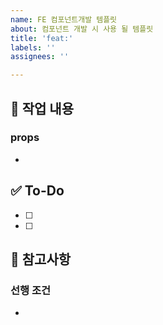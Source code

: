 ```yaml
---
name: FE 컴포넌트개발 템플릿
about: 컴포넌트 개발 시 사용 될 템플릿
title: 'feat:'
labels: ''
assignees: ''

---
```


## 📌 작업 내용

<!-- 구현할 기능에 대해 간단히 설명해주세요 -->

### props

-

## ✅ To-Do

<!-- 해야 할 일들을 체크박스로 나열해주세요 -->

- [ ]
- [ ]

## 📝 참고사항

<!-- 참고할 내용이나 주의사항을 작성해주세요 -->

### 선행 조건

-
